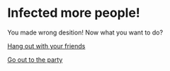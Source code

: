 # Infected more people!
You made wrong desition! Now what you want to do?

[Hang out with your friends](sick)

[Go out to the party](CasesIncrease.md)